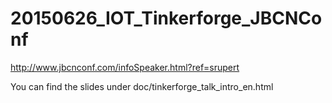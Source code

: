# 20150626_IOT_Tinkerforge_JBCNConf

http://www.jbcnconf.com/infoSpeaker.html?ref=srupert

You can find the slides under doc/tinkerforge_talk_intro_en.html
